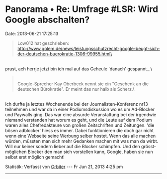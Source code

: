 Panorama • Re: Umfrage \#LSR: Wird Google abschalten?
=====================================================

Date: 2013-06-21 17:25:13

> <div>
>
> Low012 hat geschrieben:\
> http://www.golem.de/news/leistungsschutzrecht-google-beugt-sich-der-deutschen-buerokratie-1306-99955.html\
>
> </div>

\
prust, ach herrje jetzt bin ich mal auf das Geheule \'danach\'
gespannt\...\

> <div>
>
> \
> Google-Sprecher Kay Oberbeck nennt sie ein \"Geschenk an die deutschen
> Bürokratie\". Er meint das nur halb als Scherz.\
>
> </div>

\
Ich durfte ja letztes Wochenende bei der Journalisten-Konferenz nr13
teilnehmen und war da in einer Podiumsdiskussion wo es um Ad-Blocker und
Paywalls ging. Das war eine absurde Veranstaltung bei der irgendwie
niemand verstanden hat worum es geht, und die Leute auf dem Podium waren
alles Chefredakteure von großen Zeitschriften und Zeitungen. \'die bösen
adblocker\' hiess es immer. Dabei funktionieren die doch gar nicht wenn
eine Webseite seine Werbung selber hostet. Wenn das alle machen würden,
müssten man sich mehr Gedanken machen mit was man da wirbt. Will nur
keiner sondern lieber auf die Blocker schimpfen. Und den
grösst-möglichen Blocker den man sich vorstellen kann, Google, haben sie
nun selbst erst möglich gemacht!

Statistik: Verfasst von
[Orbiter](http://forum.yacy-websuche.de/memberlist.php?mode=viewprofile&u=2)
--- Fr Jun 21, 2013 4:25 pm

------------------------------------------------------------------------
